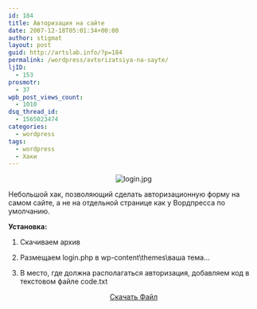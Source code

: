 ```yaml
---
id: 184
title: Авторизация на сайте
date: 2007-12-18T05:01:34+00:00
author: stigmat
layout: post
guid: http://artslab.info/?p=184
permalink: /wordpress/avtorizatsiya-na-sayte/
ljID:
  - 153
prosmotr:
  - 37
wpb_post_views_count:
  - 1010
dsq_thread_id:
  - 1565023474
categories:
  - wordpress
tags:
  - wordpress
  - Хаки
---
```

<p STYLE="text-align: center">
  <img SRC="http://artslab.info/wp-content/login.jpg" ALT="login.jpg" />
</p>

Небольшой хак, позволяющий сделать авторизационную форму на самом сайте, а не на отдельной странице как у Вордпресса по умолчанию.

**Установка:**

1. Скачиваем архив

2. Размещаем login.php в wp-content\themes\ваша тема&#8230;

3. В место, где должна располагаться авторизация, добавляем код в текстовом файле code.txt

<p ALIGN="center">
  <a HREF="http://artslab.info/wp-content/login.zip" TITLE="login.zip">Скачать Файл</a>
</p>